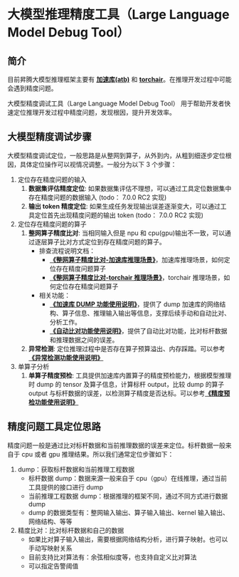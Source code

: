 # 大模型推理精度工具（Large Language Model Debug Tool）

## 简介

目前昇腾大模型推理框架主要有 [**加速库(atb)**](../glossary/README.md#at-Ascend-Transformer-Boost) 和 [**torchair**](../glossary/README.md#torchairtorch-图模式)。在推理开发过程中可能会遇到精度问题。

大模型精度调试工具（Large Language Model Debug Tool） 用于帮助开发者快速定位推理开发过程中精度问题，发现根因，提升开发效率。

## 大模型精度调试步骤

大模型精度调试定位，一般思路是从整网到算子，从外到内，从粗到细逐步定位根因，具体定位操作可以视情况调整。一般分为以下 3 个步骤：

1. 定位存在精度问题的输入
   1. **数据集评估精度定位**: 如果数据集评估不理想，可以通过工具定位数据集中存在精度问题的数据输入 (todo： 7.0.0 RC2 实现)
   2. **输出 token 精度定位**: 如果生成任务发现输出误差逐渐变大，可以通过工具定位首先出现精度问题的输出 token (todo： 7.0.0 RC2 实现)
2. 定位存在精度问题的算子
   1. **整网算子精度比对**: 当相同输入但是 npu 和 cpu(gpu)输出不一致，可以通过逐层算子比对方式定位到存在精度问题的算子。
      - 排查流程说明文档：
        - [**《整网算子精度比对-加速库推理场景》**](./整网算子精度比对-加速库推理场景.md)，加速库推理场景，如何定位存在精度问题算子
        - [**《整网算子精度比对-torchair 推理场景》**](./整网算子精度比对-torchair推理场景.md)，torchair 推理场景，如何定位存在精度问题算子
      - 相关功能：
        - [**《加速库 DUMP 功能使用说明》**](./加速库DUMP功能使用说明.md)，提供了 dump 加速库的网络结构、算子信息、推理输入输出等信息，支撑后续手动和自动比对、分析工作。
        - [**《自动比对功能使用说明》**](./自动比对功能使用说明.md)，提供了自动比对功能，比对标杆数据和推理数据之间的误差。
   2. **异常检测**: 定位推理过程中是否存在算子预算溢出、内存踩踏。可以参考[**《异常检测功能使用说明》**](异常检测功能使用说明.md)
3. 单算子分析
   1. **单算子精度预检**: 工具提供加速库内置算子的精度预检能力，根据模型推理时 dump 的 tensor 及算子信息，计算标杆 output，比较 dump 的算子 output 与标杆数据的误差，以检测算子精度是否达标。可以参考[**《精度预检功能使用说明》**](精度预检功能使用说明.md)

## 精度问题工具定位思路

精度问题一般是通过比对标杆数据和当前推理数据的误差来定位。标杆数据一般来自于 cpu 或者 gpu 推理结果。所以我们通常定位步骤如下：

1. dump：获取标杆数据和当前推理工程数据
   - 标杆数据 dump：数据来源一般来自于 cpu（gpu）在线推理，通过当前工具提供的接口进行 dump
   - 当前推理工程数据 dump：根据推理的框架不同，通过不同方式进行数据 dump
   - dump 的数据类型有：整网输入输出、算子输入输出、kernel 输入输出、网络结构、等等
2. 精度比对：比对标杆数据和自己的数据
   - 如果比对算子输入输出，需要根据网络结构分析，进行算子映射。也可以手动写映射关系
   - 目前支持比对算法有：余弦相似度等，也支持自定义比对算法
   - 可以指定告警阈值
